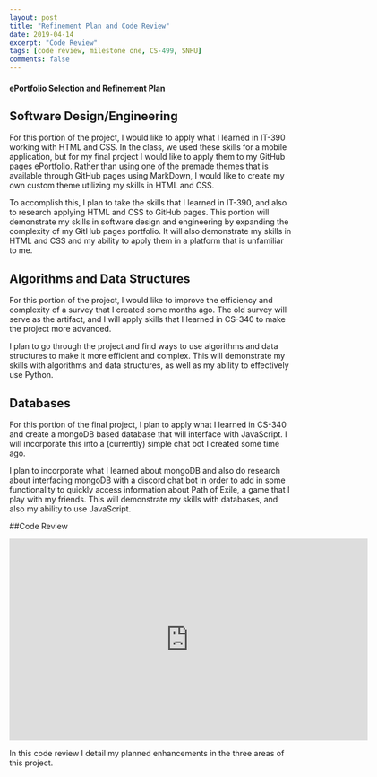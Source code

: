 ```yaml
---
layout: post
title: "Refinement Plan and Code Review"
date: 2019-04-14
excerpt: "Code Review"
tags: [code review, milestone one, CS-499, SNHU]
comments: false
---
```


#### ePortfolio Selection and Refinement Plan

## Software Design/Engineering

For this portion of the project, I would like to apply what I learned in IT-390 working with HTML and CSS.  In the class, we used these skills for a mobile application, but for my final project I would like to apply them to my GitHub pages ePortfolio.  Rather than using one of the premade themes that is available through GitHub pages using MarkDown, I would like to create my own custom theme utilizing my skills in HTML and CSS.

To accomplish this, I plan to take the skills that I learned in IT-390, and also to research applying HTML and CSS to GitHub pages.  This portion will demonstrate my skills in software design and engineering by expanding the complexity of my GitHub pages portfolio.  It will also demonstrate my skills in HTML and CSS and my ability to apply them in a platform that is unfamiliar to me.


## Algorithms and Data Structures

For this portion of the project, I would like to improve the efficiency and complexity of a survey that I created some months ago.  The old survey will serve as the artifact, and I will apply skills that I learned in CS-340 to make the project more advanced.

I plan to go through the project and find ways to use algorithms and data structures to make it more efficient and complex.  This will demonstrate my skills with algorithms and data structures, as well as my ability to effectively use Python.


## Databases

For this portion of the final project, I plan to apply what I learned in CS-340 and create a mongoDB based database that will interface with JavaScript.  I will incorporate this into a (currently) simple chat bot I created some time ago.  

I plan to incorporate what I learned about mongoDB and also do research about interfacing mongoDB with a discord chat bot in order to add in some functionality to quickly access information about Path of Exile, a game that I play with my friends.  This will demonstrate my skills with databases, and also my ability to use JavaScript.

##Code Review

<iframe width="640" height="360" src="https://www.youtube.com/embed/n0Ym-Iry_Tc" frameborder="0" allow="autoplay; encrypted-media" allowfullscreen></iframe>

In this code review I detail my planned enhancements in the three areas of this project.